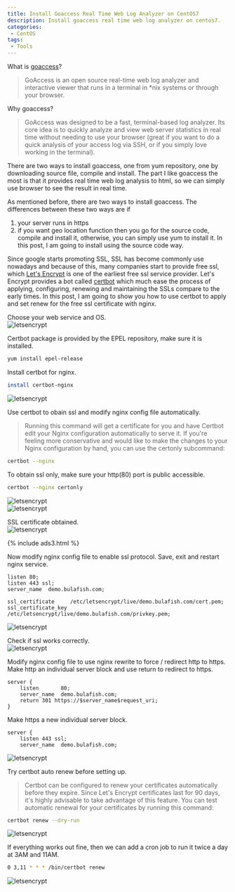 ```yaml
---
title: Install Goaccess Real Time Web Log Analyzer on CentOS7
description: Install goaccess real time web log analyzer on centos7.
categories:
 - CentOS
tags:
 - Tools
---
```

What is [goaccess](https://goaccess.io/)?
>GoAccess is an open source real-time web log analyzer and interactive viewer that runs in a terminal in \*nix systems or through your browser.

Why goaccess?
>GoAccess was designed to be a fast, terminal-based log analyzer. Its core idea is to quickly analyze and view web server statistics in real time without needing to use your browser (great if you want to do a quick analysis of your access log via SSH, or if you simply love working in the terminal).

There are two ways to install goaccess, one from yum repository, one by downloading source file, compile and install.  The part I like goaccess the most is that it provides real time web log analysis to html, so we can simply use browser to see the result in real time.

As mentioned before, there are two ways to install goaccess.  The differences between these two ways are if
1. your server runs in https
2. if you want geo location function
then you go for the source code, compile and install it, otherwise, you can simply use yum to install it.  In this post, I am going to install using the source code way.




Since google starts promoting SSL, SSL has become commonly use nowadays and because of this, many companies start to provide free ssl, which [Let's Encrypt](https://letsencrypt.org/) is one of the earliest free ssl service provider.  Let's Encrypt provides a bot called [certbot](https://certbot.eff.org/) which much ease the process of applying, configuring, renewing and maintaining the SSLs compare to the early times.  In this post, I am going to show you how to use certbot to apply and set renew for the free ssl certificate with nginx.

Choose your web service and OS.  
![letsencrypt](/assets/images/2018052111.png)

Certbot package is provided by the EPEL repository, make sure it is installed.
```bash
yum install epel-release
```

Install certbot for nginx.
```bash
install certbot-nginx
```
![letsencrypt](/assets/images/2018052112.png)

Use certbot to obain ssl and modify nginx config file automatically.
>Running this command will get a certificate for you and have Certbot edit your Nginx configuration automatically to serve it. If you're feeling more conservative and would like to make the changes to your Nginx configuration by hand, you can use the certonly subcommand:

```bash
certbot --nginx
```

To obtain ssl only, make sure your http(80) port is public accessible.
```bash
certbot --nginx certonly
```
![letsencrypt](/assets/images/2018052113.png)  
![letsencrypt](/assets/images/2018052114.png)

SSL certificate obtained.  
![letsencrypt](/assets/images/2018052115.png)

{% include ads3.html %}

Now modify nginx config file to enable ssl protocol.  Save, exit and restart nginx service.
```nginx
listen 80;
listen 443 ssl;
server_name  demo.bulafish.com;

ssl_certificate     /etc/letsencrypt/live/demo.bulafish.com/cert.pem;
ssl_certificate_key /etc/letsencrypt/live/demo.bulafish.com/privkey.pem;
```
![letsencrypt](/assets/images/2018052121.png)

Check if ssl works correctly.  
![letsencrypt](/assets/images/2018052116.png)

Modify nginx config file to use nginx rewrite to force / redirect http to https.  Make http an individual server block and use return to redirect to https.
```nginx
server {
    listen       80;
    server_name  demo.bulafish.com;
    return 301 https://$server_name$request_uri;
}
```

Make https a new individual server block.
```nginx
server {
    listen 443 ssl;
    server_name  demo.bulafish.com;
```
![letsencrypt](/assets/images/2018052119.png)


Try certbot auto renew before setting up.
>Certbot can be configured to renew your certificates automatically before they expire. Since Let's Encrypt certificates last for 90 days, it's highly advisable to take advantage of this feature. You can test automatic renewal for your certificates by running this command:

```bash
certbot renew --dry-run
```
![letsencrypt](/assets/images/2018052117.png)

If everything works out fine, then we can add a cron job to run it twice a day at 3AM and 11AM.
```bash
0 3,11 * * * /bin/certbot renew
```
![letsencrypt](/assets/images/2018052118.png)
